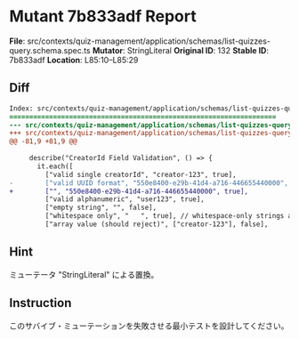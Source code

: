 # Mutant 7b833adf Report

**File**: src/contexts/quiz-management/application/schemas/list-quizzes-query.schema.spec.ts
**Mutator**: StringLiteral
**Original ID**: 132
**Stable ID**: 7b833adf
**Location**: L85:10–L85:29

## Diff

```diff
Index: src/contexts/quiz-management/application/schemas/list-quizzes-query.schema.spec.ts
===================================================================
--- src/contexts/quiz-management/application/schemas/list-quizzes-query.schema.spec.ts	original
+++ src/contexts/quiz-management/application/schemas/list-quizzes-query.schema.spec.ts	mutated #132
@@ -81,9 +81,9 @@
 
     describe("CreatorId Field Validation", () => {
       it.each([
         ["valid single creatorId", "creator-123", true],
-        ["valid UUID format", "550e8400-e29b-41d4-a716-446655440000", true],
+        ["", "550e8400-e29b-41d4-a716-446655440000", true],
         ["valid alphanumeric", "user123", true],
         ["empty string", "", false],
         ["whitespace only", "   ", true], // whitespace-only strings are valid (length > 0)
         ["array value (should reject)", ["creator-123"], false],
```

## Hint

ミューテータ "StringLiteral" による置換。

## Instruction

このサバイブ・ミューテーションを失敗させる最小テストを設計してください。
